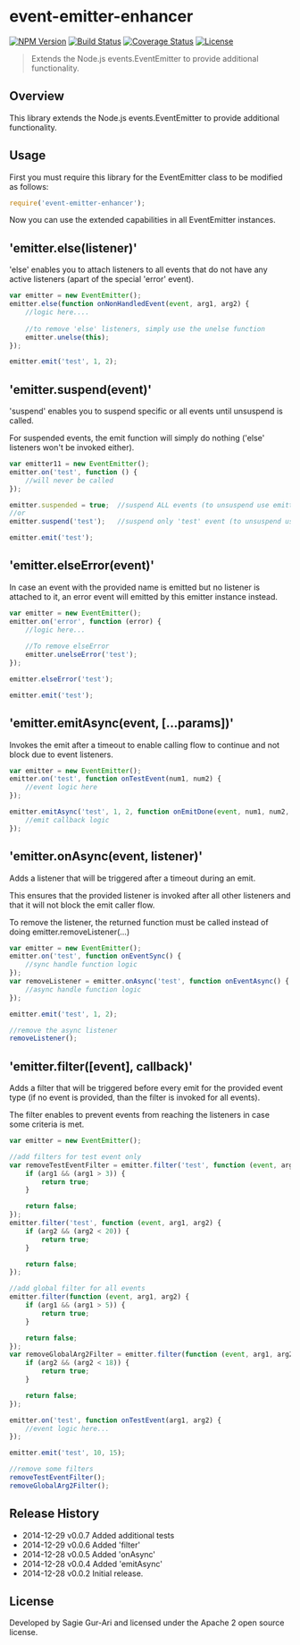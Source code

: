 # event-emitter-enhancer

[![NPM Version](http://img.shields.io/npm/v/event-emitter-enhancer.svg?style=flat)](https://www.npmjs.org/package/event-emitter-enhancer) [![Build Status](https://img.shields.io/travis/sagiegurari/event-emitter-enhancer.svg?style=flat)](http://travis-ci.org/sagiegurari/event-emitter-enhancer) [![Coverage Status](https://img.shields.io/coveralls/sagiegurari/event-emitter-enhancer.svg?style=flat)](https://coveralls.io/r/sagiegurari/event-emitter-enhancer) [![License](https://img.shields.io/npm/l/event-emitter-enhancer.svg?style=flat)](https://github.com/sagiegurari/event-emitter-enhancer/blob/master/LICENSE)

> Extends the Node.js events.EventEmitter to provide additional functionality.

## Overview
This library extends the Node.js events.EventEmitter to provide additional functionality.

## Usage
First you must require this library for the EventEmitter class to be modified as follows:

```js
require('event-emitter-enhancer');
```

Now you can use the extended capabilities in all EventEmitter instances.

## 'emitter.else(listener)'
'else' enables you to attach listeners to all events that do not have any active listeners (apart of the special 'error' event).

```js
var emitter = new EventEmitter();
emitter.else(function onNonHandledEvent(event, arg1, arg2) {
    //logic here....
    
    //to remove 'else' listeners, simply use the unelse function
    emitter.unelse(this);
});

emitter.emit('test', 1, 2);
```

## 'emitter.suspend(event)'
'suspend' enables you to suspend specific or all events until unsuspend is called.

For suspended events, the emit function will simply do nothing ('else' listeners won't be invoked either).

```js
var emitter11 = new EventEmitter();
emitter.on('test', function () {
    //will never be called
});

emitter.suspended = true;  //suspend ALL events (to unsuspend use emitter.suspended = false;)
//or
emitter.suspend('test');   //suspend only 'test' event (to unsuspend use emitter.unsuspend('test');)

emitter.emit('test');
```

## 'emitter.elseError(event)'
In case an event with the provided name is emitted but no listener is attached to it, an error event will emitted by this emitter instance instead.

```js
var emitter = new EventEmitter();
emitter.on('error', function (error) {
    //logic here...
    
    //To remove elseError
    emitter.unelseError('test');
});

emitter.elseError('test');

emitter.emit('test');
```

## 'emitter.emitAsync(event, [...params])'
Invokes the emit after a timeout to enable calling flow to continue and not block due to event listeners.

```js
var emitter = new EventEmitter();
emitter.on('test', function onTestEvent(num1, num2) {
    //event logic here
});

emitter.emitAsync('test', 1, 2, function onEmitDone(event, num1, num2, emitted) {
    //emit callback logic
});
```

## 'emitter.onAsync(event, listener)'
Adds a listener that will be triggered after a timeout during an emit.

This ensures that the provided listener is invoked after all other listeners and that it will not block the emit caller flow.

To remove the listener, the returned function must be called instead of doing emitter.removeListener(...)

```js
var emitter = new EventEmitter();
emitter.on('test', function onEventSync() {
    //sync handle function logic
});
var removeListener = emitter.onAsync('test', function onEventAsync() {
    //async handle function logic
});

emitter.emit('test', 1, 2);

//remove the async listener
removeListener();
```

## 'emitter.filter([event], callback)'
Adds a filter that will be triggered before every emit for the provided event type (if no event is provided, than the filter is invoked for all events).

The filter enables to prevent events from reaching the listeners in case some criteria is met.

```js
var emitter = new EventEmitter();

//add filters for test event only
var removeTestEventFilter = emitter.filter('test', function (event, arg1, arg2) {
    if (arg1 && (arg1 > 3)) {
        return true;
    }

    return false;
});
emitter.filter('test', function (event, arg1, arg2) {
    if (arg2 && (arg2 < 20)) {
        return true;
    }

    return false;
});

//add global filter for all events
emitter.filter(function (event, arg1, arg2) {
    if (arg1 && (arg1 > 5)) {
        return true;
    }

    return false;
});
var removeGlobalArg2Filter = emitter.filter(function (event, arg1, arg2) {
    if (arg2 && (arg2 < 18)) {
        return true;
    }

    return false;
});

emitter.on('test', function onTestEvent(arg1, arg2) {
    //event logic here...
});

emitter.emit('test', 10, 15);

//remove some filters
removeTestEventFilter();
removeGlobalArg2Filter();
```

## Release History

 * 2014-12-29   v0.0.7   Added additional tests
 * 2014-12-29   v0.0.6   Added 'filter'
 * 2014-12-28   v0.0.5   Added 'onAsync'
 * 2014-12-28   v0.0.4   Added 'emitAsync'
 * 2014-12-28   v0.0.2   Initial release.

## License
Developed by Sagie Gur-Ari and licensed under the Apache 2 open source license.
